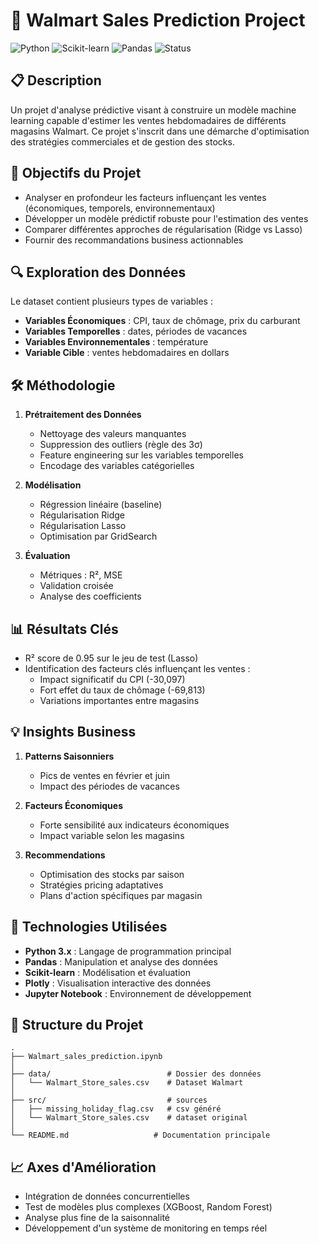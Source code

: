 # 🛒 Walmart Sales Prediction Project

![Python](https://img.shields.io/badge/Python-3.7+-blue.svg)
![Scikit-learn](https://img.shields.io/badge/Scikit--learn-1.0+-orange.svg)
![Pandas](https://img.shields.io/badge/Pandas-2.0+-green.svg)
![Status](https://img.shields.io/badge/Status-Completed-success.svg)

## 📋 Description
Un projet d'analyse prédictive visant à construire un modèle machine learning capable d'estimer les ventes hebdomadaires de différents magasins Walmart. Ce projet s'inscrit dans une démarche d'optimisation des stratégies commerciales et de gestion des stocks.

## 🎯 Objectifs du Projet
- Analyser en profondeur les facteurs influençant les ventes (économiques, temporels, environnementaux)
- Développer un modèle prédictif robuste pour l'estimation des ventes
- Comparer différentes approches de régularisation (Ridge vs Lasso)
- Fournir des recommandations business actionnables

## 🔍 Exploration des Données
Le dataset contient plusieurs types de variables :
- **Variables Économiques** : CPI, taux de chômage, prix du carburant
- **Variables Temporelles** : dates, périodes de vacances
- **Variables Environnementales** : température
- **Variable Cible** : ventes hebdomadaires en dollars

## 🛠️ Méthodologie
1. **Prétraitement des Données**
   - Nettoyage des valeurs manquantes
   - Suppression des outliers (règle des 3σ)
   - Feature engineering sur les variables temporelles
   - Encodage des variables catégorielles

2. **Modélisation**
   - Régression linéaire (baseline)
   - Régularisation Ridge
   - Régularisation Lasso
   - Optimisation par GridSearch

3. **Évaluation**
   - Métriques : R², MSE
   - Validation croisée
   - Analyse des coefficients

## 📊 Résultats Clés
- R² score de 0.95 sur le jeu de test (Lasso)
- Identification des facteurs clés influençant les ventes :
  * Impact significatif du CPI (-30,097)
  * Fort effet du taux de chômage (-69,813)
  * Variations importantes entre magasins

## 💡 Insights Business
1. **Patterns Saisonniers**
   - Pics de ventes en février et juin
   - Impact des périodes de vacances

2. **Facteurs Économiques**
   - Forte sensibilité aux indicateurs économiques
   - Impact variable selon les magasins

3. **Recommendations**
   - Optimisation des stocks par saison
   - Stratégies pricing adaptatives
   - Plans d'action spécifiques par magasin

## 🔧 Technologies Utilisées
- **Python 3.x** : Langage de programmation principal
- **Pandas** : Manipulation et analyse des données
- **Scikit-learn** : Modélisation et évaluation
- **Plotly** : Visualisation interactive des données
- **Jupyter Notebook** : Environnement de développement

## 📁 Structure du Projet
    .
    ├── Walmart_sales_prediction.ipynb
    │
    ├── data/                          # Dossier des données
    │   └── Walmart_Store_sales.csv    # Dataset Walmart
    │
    ├── src/                           # sources
    │   ├── missing_holiday_flag.csv   # csv généré
    │   └── Walmart_Store_sales.csv    # dataset original
    │
    └── README.md                   # Documentation principale

## 📈 Axes d'Amélioration
- Intégration de données concurrentielles
- Test de modèles plus complexes (XGBoost, Random Forest)
- Analyse plus fine de la saisonnalité
- Développement d'un système de monitoring en temps réel